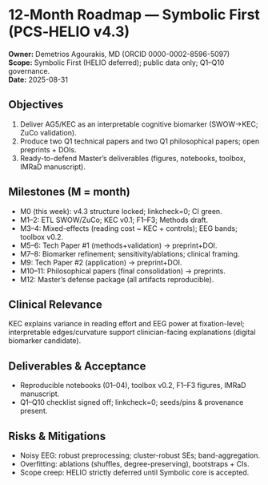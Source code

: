 # 12‑Month Roadmap — Symbolic First (PCS‑HELIO v4.3)

**Owner:** Demetrios Agourakis, MD (ORCID 0000-0002-8596-5097)  
**Scope:** Symbolic First (HELIO deferred); public data only; Q1–Q10 governance.  
**Date:** 2025-08-31

## Objectives
1) Deliver AG5/KEC as an interpretable cognitive biomarker (SWOW→KEC; ZuCo validation).
2) Produce two Q1 technical papers and two Q1 philosophical papers; open preprints + DOIs.
3) Ready-to-defend Master’s deliverables (figures, notebooks, toolbox, IMRaD manuscript).

## Milestones (M = month)
- M0 (this week): v4.3 structure locked; linkcheck=0; CI green.
- M1–2: ETL SWOW/ZuCo; KEC v0.1; F1–F3; Methods draft.
- M3–4: Mixed-effects (reading cost ~ KEC + controls); EEG bands; toolbox v0.2.
- M5–6: Tech Paper #1 (methods+validation) → preprint+DOI.
- M7–8: Biomarker refinement; sensitivity/ablations; clinical framing.
- M9: Tech Paper #2 (application) → preprint+DOI.
- M10–11: Philosophical papers (final consolidation) → preprints.
- M12: Master’s defense package (all artifacts reproducible).

## Clinical Relevance
KEC explains variance in reading effort and EEG power at fixation-level; interpretable edges/curvature support clinician-facing explanations (digital biomarker candidate).

## Deliverables & Acceptance
- Reproducible notebooks (01–04), toolbox v0.2, F1–F3 figures, IMRaD manuscript.
- Q1–Q10 checklist signed off; linkcheck=0; seeds/pins & provenance present.

## Risks & Mitigations
- Noisy EEG: robust preprocessing; cluster-robust SEs; band-aggregation.
- Overfitting: ablations (shuffles, degree-preserving), bootstraps + CIs.
- Scope creep: HELIO strictly deferred until Symbolic core is accepted.
